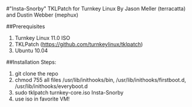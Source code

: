 #"Insta-Snorby" TKLPatch for Turnkey Linux
By Jason Meller (terracatta) and Dustin Webber (mephux)


##Prerequisites 
1. Turnkey Linux 11.0 ISO
2. TKLPatch (https://github.com/turnkeylinux/tklpatch)
3. Ubuntu 10.04


##Installation Steps:
1. git clone the repo
2. chmod 755 all files /usr/lib/inithooks/bin, /usr/lib/inithooks/firstboot.d, /usr/lib/inithooks/everyboot.d
3. sudo tklpatch turnkey-core.iso Insta-Snorby
4. use iso in favorite VM!

  
